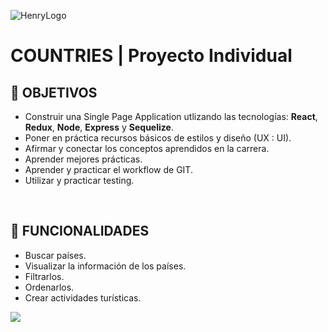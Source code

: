 ![HenryLogo](https://d31uz8lwfmyn8g.cloudfront.net/Assets/logo-henry-white-lg.png)

# **COUNTRIES** | Proyecto Individual

## **📌 OBJETIVOS**

-  Construir una Single Page Application utlizando las tecnologías: **React**, **Redux**, **Node**, **Express** y **Sequelize**.
-  Poner en práctica recursos básicos de estilos y diseño (UX : UI).
-  Afirmar y conectar los conceptos aprendidos en la carrera.
-  Aprender mejores prácticas.
-  Aprender y practicar el workflow de GIT.
-  Utilizar y practicar testing.

<br />

## **📖 FUNCIONALIDADES**

-  Buscar países.
-  Visualizar la información de los países.
-  Filtrarlos.
-  Ordenarlos.
-  Crear actividades turísticas.


  <img src="https://res.cloudinary.com/dyboo6pjz/image/upload/v1694747316/u0gd4bpxoyywlcve8fie.png)https://res.cloudinary.com/dyboo6pjz/image/upload/v1694747316/u0gd4bpxoyywlcve8fie.png"/>
